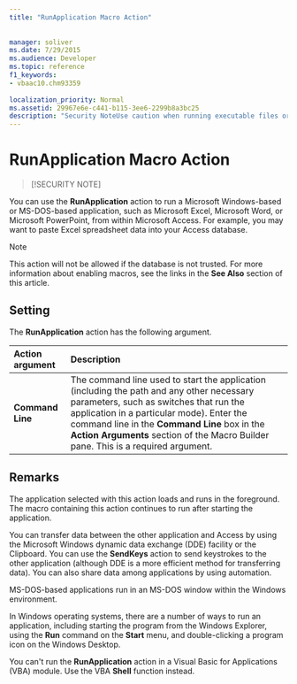 ```yaml
---
title: "RunApplication Macro Action"
 
 
manager: soliver
ms.date: 7/29/2015
ms.audience: Developer
ms.topic: reference
f1_keywords:
- vbaac10.chm93359
  
localization_priority: Normal
ms.assetid: 29967e6e-c441-b115-3ee6-2299b8a3bc25
description: "Security NoteUse caution when running executable files or code in macros or applications. Executable files or code can be used to carry out actions that might compromise the security of your computer and data."
---
```


# RunApplication Macro Action

> [!SECURITY NOTE]

You can use the **RunApplication** action to run a Microsoft Windows-based or MS-DOS-based application, such as Microsoft Excel, Microsoft Word, or Microsoft PowerPoint, from within Microsoft Access. For example, you may want to paste Excel spreadsheet data into your Access database. 
  
> [!NOTE]
> This action will not be allowed if the database is not trusted. For more information about enabling macros, see the links in the **See Also** section of this article. 
  
## Setting

The **RunApplication** action has the following argument. 
  
|**Action argument**|**Description**|
|:-----|:-----|
|**Command Line** <br/> |The command line used to start the application (including the path and any other necessary parameters, such as switches that run the application in a particular mode). Enter the command line in the **Command Line** box in the **Action Arguments** section of the Macro Builder pane. This is a required argument.  <br/> |
   
## Remarks

The application selected with this action loads and runs in the foreground. The macro containing this action continues to run after starting the application.
  
You can transfer data between the other application and Access by using the Microsoft Windows dynamic data exchange (DDE) facility or the Clipboard. You can use the **SendKeys** action to send keystrokes to the other application (although DDE is a more efficient method for transferring data). You can also share data among applications by using automation. 
  
MS-DOS-based applications run in an MS-DOS window within the Windows environment.
  
In Windows operating systems, there are a number of ways to run an application, including starting the program from the Windows Explorer, using the **Run** command on the **Start** menu, and double-clicking a program icon on the Windows Desktop. 
  
You can't run the **RunApplication** action in a Visual Basic for Applications (VBA) module. Use the VBA **Shell** function instead. 
  

